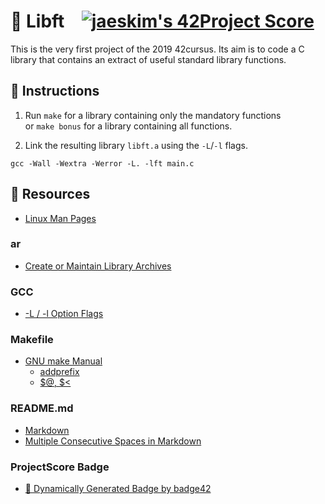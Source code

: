 # :large_orange_diamond: Libft &ensp; [![jaeskim's 42Project Score](https://badge42.herokuapp.com/api/project/floogman/Libft)](https://github.com/JaeSeoKim/badge42)

This is the very first project of the 2019 42cursus. Its aim is to code a C library that contains an extract of useful standard library functions.

## :small_orange_diamond: Instructions

1. Run `make` for a library containing only the mandatory functions<br>
or `make bonus` for a library containing all functions.

2. Link the resulting library `libft.a` using the `-L`/`-l` flags.

```
gcc -Wall -Wextra -Werror -L. -lft main.c
```

## :small_orange_diamond: Resources
- [Linux Man Pages](https://linux.die.net/man/)
### ar
- [Create or Maintain Library Archives](https://www.ibm.com/docs/en/zos/2.4.0?topic=descriptions-ar-create-maintain-library-archives)
### GCC
- [-L / -l Option Flags](https://www.rapidtables.com/code/linux/gcc/gcc-l.html)
### Makefile
- [GNU make Manual](https://www.gnu.org/software/make/manual/make.html)
    - [addprefix](https://www.gnu.org/software/make/manual/make.html#File-Name-Functions)
    - [$@, $<](https://www.gnu.org/software/make/manual/html_node/Automatic-Variables.html#Automatic-Variables)
### README.md
- [Markdown](https://docs.github.com/en/github/writing-on-github/getting-started-with-writing-and-formatting-on-github/basic-writing-and-formatting-syntax)
- [Multiple Consecutive Spaces in Markdown](https://steemit.com/markdown/@jamesanto/how-to-add-multiple-spaces-between-texts-in-markdown)
### ProjectScore Badge
- [🚀 Dynamically Generated Badge by badge42](https://github.com/JaeSeoKim/badge42)
